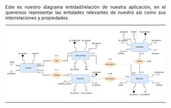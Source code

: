 <div align="justify">
  Este es nuestro diagrama entidad/relación de nuestra aplicación, en el queremos representar las entidades relevantes de nuestro así como sus interrelaciones y propiedades.
  <hr>
  <img src="../screenshots/Diagrama E_R.png">
  <hr>
</div>
